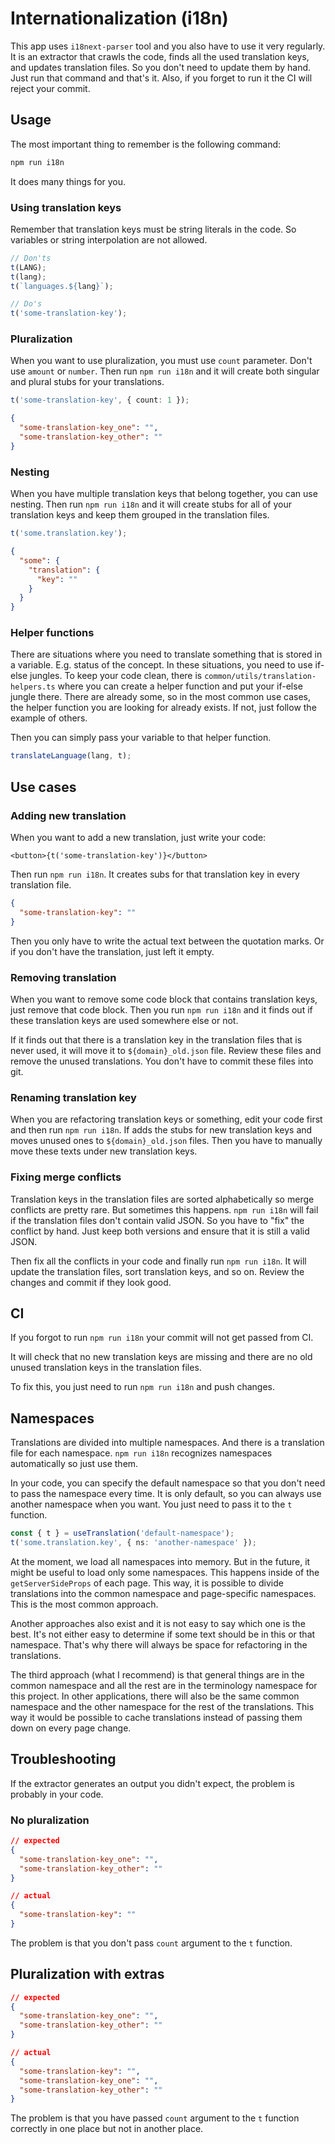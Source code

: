 # Internationalization (i18n)

This app uses `i18next-parser` tool and you also have to use it very regularly.
It is an extractor that crawls the code, finds all the used translation keys,
and updates translation files. So you don't need to update them by hand. Just
run that command and that's it. Also, if you forget to run it the CI will
reject your commit.

## Usage

The most important thing to remember is the following command:

```bash
npm run i18n
```

It does many things for you.

### Using translation keys

Remember that translation keys must be string literals in the code. So
variables or string interpolation are not allowed.

```ts
// Don'ts
t(LANG);
t(lang);
t(`languages.${lang}`);

// Do's
t('some-translation-key');
```

### Pluralization

When you want to use pluralization, you must use `count` parameter. Don't use
`amount` or `number`. Then run `npm run i18n` and it will create both singular
and plural stubs for your translations.

```ts
t('some-translation-key', { count: 1 });
```

```json
{
  "some-translation-key_one": "",
  "some-translation-key_other": ""
}
```

### Nesting

When you have multiple translation keys that belong together, you can use
nesting. Then run `npm run i18n` and it will create stubs for all of your
translation keys and keep them grouped in the translation files.

```ts
t('some.translation.key');
```

```json
{
  "some": {
    "translation": {
      "key": ""
    }
  }
}
```

### Helper functions

There are situations where you need to translate something that is stored in
a variable. E.g. status of the concept. In these situations, you need to use
if-else jungles. To keep your code clean, there is
`common/utils/translation-helpers.ts` where you can create a helper function
and put your if-else jungle there. There are already some, so in the
most common use cases, the helper function you are looking for already exists.
If not, just follow the example of others.

Then you can simply pass your variable to that helper function.

```ts
translateLanguage(lang, t);
```

## Use cases

### Adding new translation

When you want to add a new translation, just write your code:

```tsx
<button>{t('some-translation-key')}</button>
```

Then run `npm run i18n`. It creates subs for that translation key in every
translation file.

```json
{
  "some-translation-key": ""
}
```

Then you only have to write the actual text between the quotation marks. Or if
you don't have the translation, just left it empty.

### Removing translation

When you want to remove some code block that contains translation keys, just
remove that code block. Then you run `npm run i18n` and it finds out if these
translation keys are used somewhere else or not.

If it finds out that there is a translation key in the translation files that
is never used, it will move it to `${domain}_old.json` file. Review these files
and remove the unused translations. You don't have to commit these files into
git.

### Renaming translation key

When you are refactoring translation keys or something, edit your code first
and then run `npm run i18n`. If adds the stubs for new translation keys and
moves unused ones to `${domain}_old.json` files. Then you have to manually move
these texts under new translation keys.

### Fixing merge conflicts

Translation keys in the translation files are sorted alphabetically so merge
conflicts are pretty rare. But sometimes this happens. `npm run i18n` will
fail if the translation files don't contain valid JSON. So you have to
"fix" the conflict by hand. Just keep both versions and ensure that it is still
a valid JSON.

Then fix all the conflicts in your code and finally run `npm run i18n`. It will
update the translation files, sort translation keys, and so on. Review the
changes and commit if they look good.

## CI

If you forgot to run `npm run i18n` your commit will not get passed from CI.

It will check that no new translation keys are missing and there are no old
unused translation keys in the translation files.

To fix this, you just need to run `npm run i18n` and push changes.

## Namespaces

Translations are divided into multiple namespaces. And there is a translation
file for each namespace. `npm run i18n` recognizes namespaces automatically so
just use them.

In your code, you can specify the default namespace so that you don't need to
pass the namespace every time. It is only default, so you can always use another
namespace when you want. You just need to pass it to the `t` function.

```ts
const { t } = useTranslation('default-namespace');
t('some.translation.key', { ns: 'another-namespace' });
```

At the moment, we load all namespaces into memory. But in the future, it might
be useful to load only some namespaces. This happens inside of the
`getServerSideProps` of each page. This way, it is possible to divide
translations into the common namespace and page-specific namespaces. This is the
most common approach.

Another approaches also exist and it is not easy to say which one is the best.
It's not either easy to determine if some text should be in this or that
namespace. That's why there will always be space for refactoring in the
translations.

The third approach (what I recommend) is that general things are in the common
namespace and all the rest are in the terminology namespace for this project. In
other applications, there will also be the same common namespace and the other
namespace for the rest of the translations. This way it would be possible to
cache translations instead of passing them down on every page change.

## Troubleshooting

If the extractor generates an output you didn't expect, the problem is probably
in your code.

### No pluralization

```json
// expected
{
  "some-translation-key_one": "",
  "some-translation-key_other": ""
}

// actual
{
  "some-translation-key": ""
}
```

The problem is that you don't pass `count` argument to the `t` function.

## Pluralization with extras

```json
// expected
{
  "some-translation-key_one": "",
  "some-translation-key_other": ""
}

// actual
{
  "some-translation-key": "",
  "some-translation-key_one": "",
  "some-translation-key_other": ""
}
```

The problem is that you have passed `count` argument to the `t` function
correctly in one place but not in another place.
